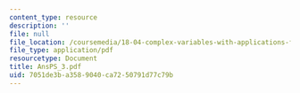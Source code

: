 ```yaml
---
content_type: resource
description: ''
file: null
file_location: /coursemedia/18-04-complex-variables-with-applications-fall-1999/7051de3ba3589040ca7250791d77c79b_AnsPS_3.pdf
file_type: application/pdf
resourcetype: Document
title: AnsPS_3.pdf
uid: 7051de3b-a358-9040-ca72-50791d77c79b
---
```

